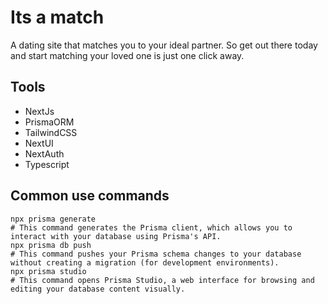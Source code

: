 # Its a  match

A dating site that matches you to your ideal partner. So get out there today and start matching your loved one is just one click away.

## Tools
- NextJs
- PrismaORM
- TailwindCSS
- NextUI
- NextAuth
- Typescript

## Common use commands
```
npx prisma generate
# This command generates the Prisma client, which allows you to interact with your database using Prisma's API.
npx prisma db push
# This command pushes your Prisma schema changes to your database without creating a migration (for development environments).
npx prisma studio
# This command opens Prisma Studio, a web interface for browsing and editing your database content visually.
```